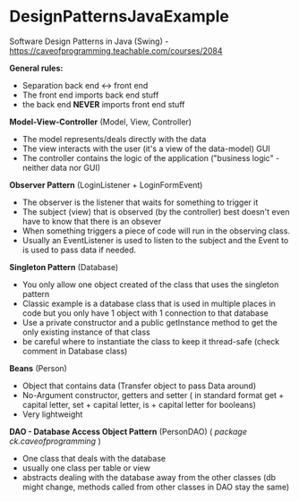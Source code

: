 # DesignPatternsJavaExample

Software Design Patterns in Java (Swing) - https://caveofprogramming.teachable.com/courses/2084

**General rules:** 
- Separation back end <-> front end
- The front end imports back end stuff
- the back end **NEVER** imports front end stuff

**Model-View-Controller** (Model, View, Controller)
- The model represents/deals directly with the data
- The view interacts with the user (it's a view of the data-model) GUI
- The controller contains the logic of the application ("business logic" - neither data nor GUI)

**Observer Pattern** (LoginListener + LoginFormEvent)
- The observer is the listener that waits for something to trigger it
- The subject (view) that is observed (by the controller) best doesn't even have to know that there is an obsever
- When something triggers a piece of code will run in the observing class.
- Usually an EventListener is used to listen to the subject and the Event to is used to pass data if needed.

**Singleton Pattern** (Database)
- You only allow one object created of the class that uses the singleton pattern
- Classic example is a database class that is used in multiple places in code but you only have 1 object with 1 connection to that database
- Use a private constructor and a public getInstance method to get the only existing instance of that class
- be careful where to instantiate the class to keep it thread-safe (check comment in Database class)

**Beans** (Person)
- Object that contains data (Transfer object to pass Data around)
- No-Argument constructor, getters and setter ( in standard format get + capital letter, set + capital letter, is + capital letter for booleans)
- Very lightweight

**DAO - Database Access Object Pattern** (PersonDAO) ( *package ck.caveofprogramming* )
 - One class that deals with the database
 - usually one class per table or view
 - abstracts dealing with the database away from the other classes (db might change, methods called from other classes in DAO stay the same)